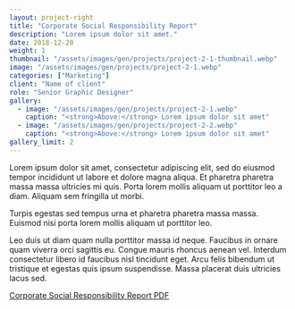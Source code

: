 ```yaml
---
layout: project-right
title: "Corporate Social Responsibility Report"
description: "Lorem ipsum dolor sit amet."
date: 2018-12-20
weight: 1
thumbnail: "/assets/images/gen/projects/project-2-1-thumbnail.webp"
image: "/assets/images/gen/projects/project-2-1.webp"
categories: ["Marketing"]
client: "Name of client"
role: "Senior Graphic Designer"
gallery:
  - image: "/assets/images/gen/projects/project-2-1.webp"
    caption: "<strong>Above:</strong> Lorem ipsum dolor sit amet"
  - image: "/assets/images/gen/projects/project-2-2.webp"
    caption: "<strong>Above:</strong> Lorem ipsum dolor sit amet"
gallery_limit: 2
---
```


Lorem ipsum dolor sit amet, consectetur adipiscing elit, sed do eiusmod tempor incididunt ut labore et dolore magna aliqua. Et pharetra pharetra massa massa ultricies mi quis. Porta lorem mollis aliquam ut porttitor leo a diam. Aliquam sem fringilla ut morbi.

Turpis egestas sed tempus urna et pharetra pharetra massa massa. Euismod nisi porta lorem mollis aliquam ut porttitor leo.

Leo duis ut diam quam nulla porttitor massa id neque. Faucibus in ornare quam viverra orci sagittis eu. Congue mauris rhoncus aenean vel. Interdum consectetur libero id faucibus nisl tincidunt eget. Arcu felis bibendum ut tristique et egestas quis ipsum suspendisse. Massa placerat duis ultricies lacus sed.

[Corporate Social Responsibility Report PDF](/portfolio/assets/pdf/Corporate_Social_Responsibility_Report.pdf)
